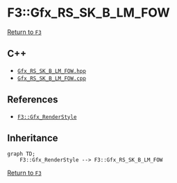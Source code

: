 # F3::Gfx_RS_SK_B_LM_FOW

[Return to `F3`](/docs/F3.md)

## C++

- [`Gfx_RS_SK_B_LM_FOW.hpp`](/c++/include/Gfx_RS_SK_B_LM_FOW.hpp)
- [`Gfx_RS_SK_B_LM_FOW.cpp`](/c++/source/Gfx_RS_SK_B_LM_FOW.cpp)

## References

- [`F3::Gfx_RenderStyle`](/docs/F3/Gfx_RenderStyle.md)

## Inheritance

```mermaid
graph TD;
    F3::Gfx_RenderStyle --> F3::Gfx_RS_SK_B_LM_FOW
```

[Return to `F3`](/docs/F3.md)